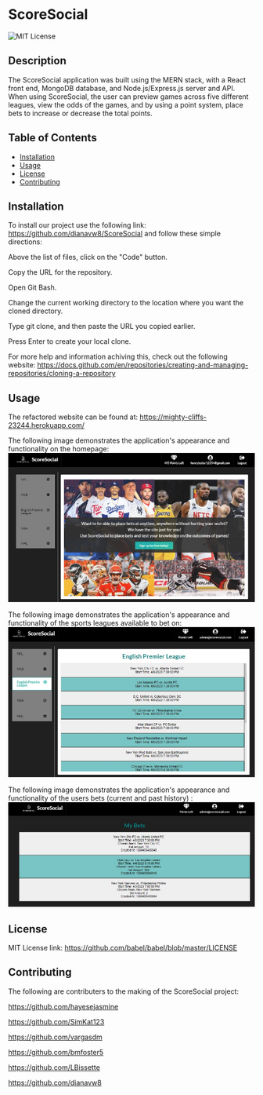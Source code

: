 # ScoreSocial

![MIT License](https://img.shields.io/static/v1?label=license&message=MIT&color=green)

## Description
The ScoreSocial application was built using the MERN stack, with a React front end, MongoDB database, and Node.js/Express.js server and API. When using ScoreSocial, the user can preview games across five different leagues, view the odds of the games, and by using a point system, place bets to increase or decrease the total points.


## Table of Contents

- [Installation](#installation)
- [Usage](#usage)
- [License](#license)
- [Contributing](#contributing)


## Installation
To install our project use the following link: https://github.com/dianavw8/ScoreSocial and follow these simple directions:

Above the list of files, click on the "Code" button.

Copy the URL for the repository.

Open Git Bash.

Change the current working directory to the location where you want the cloned directory.

Type git clone, and then paste the URL you copied earlier.

Press Enter to create your local clone.

For more help and information achiving this, check out the following website: https://docs.github.com/en/repositories/creating-and-managing-repositories/cloning-a-repository

## Usage
The refactored website can be found at: https://mighty-cliffs-23244.herokuapp.com/

The following image demonstrates the application's appearance and functionality on the homepage:
![ScoreSocial image shows the homepage](./client/public/assets/SSlanding.jpg)

The following image demonstrates the application's appearance and functionality of the sports leagues available to bet on:
![ScoreSocial image shows the games available for bet by sport leauge](./client/public/assets/SSnav.jpg)

The following image demonstrates the application's appearance and functionality of the users bets (current and past history)  :
![ScoreSocial image shows the users bets history](./client/public/assets/SSbets.jpg)

## License

MIT License link: https://github.com/babel/babel/blob/master/LICENSE


## Contributing

The following are contributers to the making of the ScoreSocial project:

https://github.com/hayesejasmine

https://github.com/SimKat123

https://github.com/vargasdm

https://github.com/bmfoster5

https://github.com/LBissette

https://github.com/dianavw8

